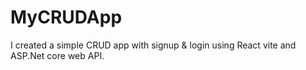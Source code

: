 # MyCRUDApp
I created a simple CRUD app with signup & login using React vite and ASP.Net core web API.


